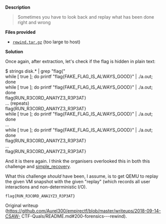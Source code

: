 **Description**

> Sometimes you have to look back and replay what has been done right and
> wrong

**Files provided**

- [`rewind.tar.gz`](https://ctf.csaw.io/files/ad0ffb17480563d0658ec831d0881789/rewind.tar.gz) (too large to host)

**Solution**

Once again, after extraction, let's check if the flag is hidden in plain text:

   $ strings disk.* | grep "flag{"  
   while [ true ]; do printf "flag{FAKE_FLAG_IS_ALWAYS_GOOD}" | ./a.out; done  
   while [ true ]; do printf "flag{FAKE_FLAG_IS_ALWAYS_GOOD}" | ./a.out; done  
   flag{RUN_R3C0RD_ANA1YZ3_R3P3AT}  
   ... (repeats)  
   flag{RUN_R3C0RD_ANA1YZ3_R3P3AT}  
   while [ true ]; do printf "flag{FAKE_FLAG_IS_ALWAYS_GOOD}" | ./a.out; done  
   ...  
   while [ true ]; do printf "flag{FAKE_FLAG_IS_ALWAYS_GOOD}" | ./a.out; done  
   flag{RUN_R3C0RD_ANA1YZ3_R3P3AT}  
   ...  
   flag{RUN_R3C0RD_ANA1YZ3_R3P3AT}

And it is there again. I think the organisers overlooked this in both this
challenge and [simple_recovery](#150-forensics--simple_recovery).

What this challenge *should* have been, I assume, is to get QEMU to replay the
given VM snapshot with the given "replay" (which records all user interactions
and non-deterministic I/O).

`flag{RUN_R3C0RD_ANA1YZ3_R3P3AT}`

Original writeup
(https://github.com/Aurel300/empirectf/blob/master/writeups/2018-09-14-CSAW-
CTF-Quals/README.md#200-forensics---rewind).